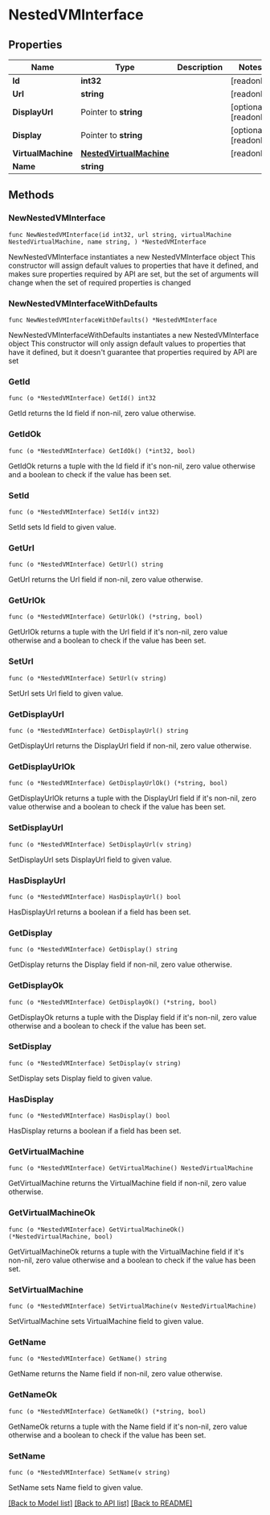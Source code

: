 # NestedVMInterface

## Properties

Name | Type | Description | Notes
------------ | ------------- | ------------- | -------------
**Id** | **int32** |  | [readonly] 
**Url** | **string** |  | [readonly] 
**DisplayUrl** | Pointer to **string** |  | [optional] [readonly] 
**Display** | Pointer to **string** |  | [optional] [readonly] 
**VirtualMachine** | [**NestedVirtualMachine**](NestedVirtualMachine.md) |  | [readonly] 
**Name** | **string** |  | 

## Methods

### NewNestedVMInterface

`func NewNestedVMInterface(id int32, url string, virtualMachine NestedVirtualMachine, name string, ) *NestedVMInterface`

NewNestedVMInterface instantiates a new NestedVMInterface object
This constructor will assign default values to properties that have it defined,
and makes sure properties required by API are set, but the set of arguments
will change when the set of required properties is changed

### NewNestedVMInterfaceWithDefaults

`func NewNestedVMInterfaceWithDefaults() *NestedVMInterface`

NewNestedVMInterfaceWithDefaults instantiates a new NestedVMInterface object
This constructor will only assign default values to properties that have it defined,
but it doesn't guarantee that properties required by API are set

### GetId

`func (o *NestedVMInterface) GetId() int32`

GetId returns the Id field if non-nil, zero value otherwise.

### GetIdOk

`func (o *NestedVMInterface) GetIdOk() (*int32, bool)`

GetIdOk returns a tuple with the Id field if it's non-nil, zero value otherwise
and a boolean to check if the value has been set.

### SetId

`func (o *NestedVMInterface) SetId(v int32)`

SetId sets Id field to given value.


### GetUrl

`func (o *NestedVMInterface) GetUrl() string`

GetUrl returns the Url field if non-nil, zero value otherwise.

### GetUrlOk

`func (o *NestedVMInterface) GetUrlOk() (*string, bool)`

GetUrlOk returns a tuple with the Url field if it's non-nil, zero value otherwise
and a boolean to check if the value has been set.

### SetUrl

`func (o *NestedVMInterface) SetUrl(v string)`

SetUrl sets Url field to given value.


### GetDisplayUrl

`func (o *NestedVMInterface) GetDisplayUrl() string`

GetDisplayUrl returns the DisplayUrl field if non-nil, zero value otherwise.

### GetDisplayUrlOk

`func (o *NestedVMInterface) GetDisplayUrlOk() (*string, bool)`

GetDisplayUrlOk returns a tuple with the DisplayUrl field if it's non-nil, zero value otherwise
and a boolean to check if the value has been set.

### SetDisplayUrl

`func (o *NestedVMInterface) SetDisplayUrl(v string)`

SetDisplayUrl sets DisplayUrl field to given value.

### HasDisplayUrl

`func (o *NestedVMInterface) HasDisplayUrl() bool`

HasDisplayUrl returns a boolean if a field has been set.

### GetDisplay

`func (o *NestedVMInterface) GetDisplay() string`

GetDisplay returns the Display field if non-nil, zero value otherwise.

### GetDisplayOk

`func (o *NestedVMInterface) GetDisplayOk() (*string, bool)`

GetDisplayOk returns a tuple with the Display field if it's non-nil, zero value otherwise
and a boolean to check if the value has been set.

### SetDisplay

`func (o *NestedVMInterface) SetDisplay(v string)`

SetDisplay sets Display field to given value.

### HasDisplay

`func (o *NestedVMInterface) HasDisplay() bool`

HasDisplay returns a boolean if a field has been set.

### GetVirtualMachine

`func (o *NestedVMInterface) GetVirtualMachine() NestedVirtualMachine`

GetVirtualMachine returns the VirtualMachine field if non-nil, zero value otherwise.

### GetVirtualMachineOk

`func (o *NestedVMInterface) GetVirtualMachineOk() (*NestedVirtualMachine, bool)`

GetVirtualMachineOk returns a tuple with the VirtualMachine field if it's non-nil, zero value otherwise
and a boolean to check if the value has been set.

### SetVirtualMachine

`func (o *NestedVMInterface) SetVirtualMachine(v NestedVirtualMachine)`

SetVirtualMachine sets VirtualMachine field to given value.


### GetName

`func (o *NestedVMInterface) GetName() string`

GetName returns the Name field if non-nil, zero value otherwise.

### GetNameOk

`func (o *NestedVMInterface) GetNameOk() (*string, bool)`

GetNameOk returns a tuple with the Name field if it's non-nil, zero value otherwise
and a boolean to check if the value has been set.

### SetName

`func (o *NestedVMInterface) SetName(v string)`

SetName sets Name field to given value.



[[Back to Model list]](../README.md#documentation-for-models) [[Back to API list]](../README.md#documentation-for-api-endpoints) [[Back to README]](../README.md)


